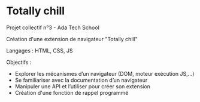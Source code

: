 ﻿# Totally chill

Projet collectif n°3 - Ada Tech School

Création d'une extension de navigateur "Totally chill"

Langages : HTML, CSS, JS

Objectifs : 
- Explorer les mécanismes d’un navigateur (DOM, moteur exécution JS,...)
- Se familiariser avec la documentation d’un navigateur
- Manipuler une API et l’utiliser pour créer son extension
- Création d'une fonction de rappel programmé
